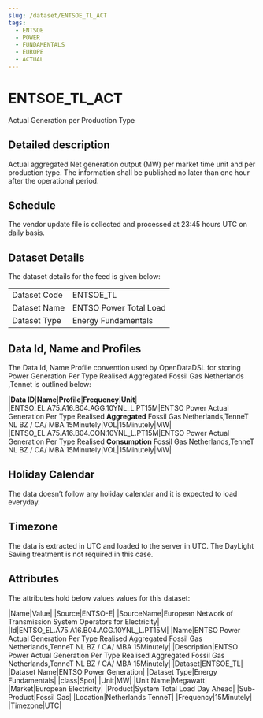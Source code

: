 ```yaml
---
slug: /dataset/ENTSOE_TL_ACT
tags:
  - ENTSOE
  - POWER
  - FUNDAMENTALS
  - EUROPE
  - ACTUAL
---
```

ENTSOE_TL_ACT
============================================================

Actual Generation per Production Type  

## Detailed description

Actual aggregated Net generation output (MW) per market time unit and per production type. The information shall be published no later than one hour after the operational period.

## Schedule

The vendor update file is collected and processed at 23:45 hours UTC on daily basis.

## Dataset Details

The dataset details for the feed is given below:

|||
|-|-|
|Dataset Code|ENTSOE_TL|
|Dataset Name|ENTSO Power Total Load|
|Dataset Type|Energy Fundamentals|

## Data Id, Name and Profiles

The Data Id, Name Profile convention used by OpenDataDSL for storing Power Generation Per Type Realised Aggregated Fossil Gas Netherlands ,Tennet is outlined below:

|**Data ID**|**Name**|**Profile**|**Frequency**|**Unit**|
|ENTSO\_EL.A75.A16.B04.AGG.10YNL\_L.PT15M|ENTSO Power Actual Generation Per Type Realised **Aggregated** Fossil Gas Netherlands,TenneT NL BZ / CA/ MBA 15Minutely|VOL|15Minutely|MW|
|ENTSO\_EL.A75.A16.B04.CON.10YNL\_L.PT15M|ENTSO Power Actual Generation Per Type Realised **Consumption** Fossil Gas Netherlands,TenneT NL BZ / CA/ MBA 15Minutely|VOL|15Minutely|MW|

## Holiday Calendar

The data doesn’t follow any holiday calendar and it is expected to load everyday.

## Timezone

The data is extracted in UTC and loaded to the server in UTC. The DayLight Saving treatment is not required in this case.

## Attributes

The attributes hold below values values for this dataset:

|Name|Value|
|Source|ENTSO-E|
|SourceName|European Network of Transmission System Operators for Electricity|
|Id|ENTSO\_EL.A75.A16.B04.AGG.10YNL\_L.PT15M|
|Name|ENTSO Power Actual Generation Per Type Realised Aggregated Fossil Gas Netherlands,TenneT NL BZ / CA/ MBA 15Minutely|
|Description|ENTSO Power Actual Generation Per Type Realised Aggregated Fossil Gas Netherlands,TenneT NL BZ / CA/ MBA 15Minutely|
|Dataset|ENTSOE_TL|
|Dataset Name|ENTSO Power Generation|
|Dataset Type|Energy Fundamentals|
|class|Spot|
|Unit|MW|
|Unit Name|Megawatt|
|Market|European Electricity|
|Product|System Total Load Day Ahead|
|Sub-Product|Fossil Gas|
|Location|Netherlands TenneT|
|Frequency|15Minutely|
|Timezone|UTC|

